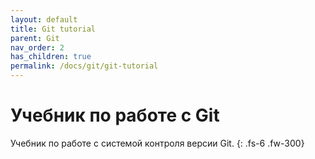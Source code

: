 ```yaml
---
layout: default
title: Git tutorial
parent: Git
nav_order: 2
has_children: true
permalink: /docs/git/git-tutorial
---
```


# Учебник по работе с Git

Учебник по работе с системой контроля версии Git.
{: .fs-6 .fw-300}